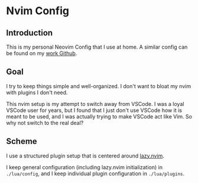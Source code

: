 # Nvim Config

## Introduction

This is my personal Neovim Config that I use at home. A similar config can be found on my [work Github](https://github.com/sazima1).

## Goal

I try to keep things simple and well-organized. I don't want to bloat my nvim with plugins I don't need.

This nvim setup is my attempt to switch away from VSCode. I was a loyal VSCode user for years, but I found that I just don't use VSCode how it is meant to be used, and I was actually trying to make VSCode act like Vim. So why not switch to the real deal?

## Scheme

I use a structured plugin setup that is centered around [lazy.nvim](https://github.com/folke/lazy.nvim).

I keep general configuration (including lazy.nvim initialization) in `./lua/config`, and I keep individual plugin configuration in `./lua/plugins`.

